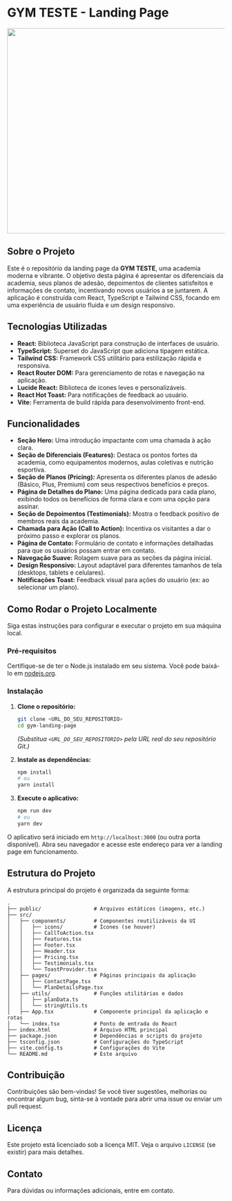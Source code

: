 # GYM TESTE - Landing Page

<div align="center">
  <img width="1200" height="475" alt="GHBanner" src="https://github.com/user-attachments/assets/0aa67016-6eaf-458a-adb2-6e31a0763ed6" />
</div>

## Sobre o Projeto

Este é o repositório da landing page da **GYM TESTE**, uma academia moderna e vibrante. O objetivo desta página é apresentar os diferenciais da academia, seus planos de adesão, depoimentos de clientes satisfeitos e informações de contato, incentivando novos usuários a se juntarem. A aplicação é construída com React, TypeScript e Tailwind CSS, focando em uma experiência de usuário fluida e um design responsivo.

## Tecnologias Utilizadas

*   **React:** Biblioteca JavaScript para construção de interfaces de usuário.
*   **TypeScript:** Superset do JavaScript que adiciona tipagem estática.
*   **Tailwind CSS:** Framework CSS utilitário para estilização rápida e responsiva.
*   **React Router DOM:** Para gerenciamento de rotas e navegação na aplicação.
*   **Lucide React:** Biblioteca de ícones leves e personalizáveis.
*   **React Hot Toast:** Para notificações de feedback ao usuário.
*   **Vite:** Ferramenta de build rápida para desenvolvimento front-end.

## Funcionalidades

*   **Seção Hero:** Uma introdução impactante com uma chamada à ação clara.
*   **Seção de Diferenciais (Features):** Destaca os pontos fortes da academia, como equipamentos modernos, aulas coletivas e nutrição esportiva.
*   **Seção de Planos (Pricing):** Apresenta os diferentes planos de adesão (Básico, Plus, Premium) com seus respectivos benefícios e preços.
*   **Página de Detalhes do Plano:** Uma página dedicada para cada plano, exibindo todos os benefícios de forma clara e com uma opção para assinar.
*   **Seção de Depoimentos (Testimonials):** Mostra o feedback positivo de membros reais da academia.
*   **Chamada para Ação (Call to Action):** Incentiva os visitantes a dar o próximo passo e explorar os planos.
*   **Página de Contato:** Formulário de contato e informações detalhadas para que os usuários possam entrar em contato.
*   **Navegação Suave:** Rolagem suave para as seções da página inicial.
*   **Design Responsivo:** Layout adaptável para diferentes tamanhos de tela (desktops, tablets e celulares).
*   **Notificações Toast:** Feedback visual para ações do usuário (ex: ao selecionar um plano).

## Como Rodar o Projeto Localmente

Siga estas instruções para configurar e executar o projeto em sua máquina local.

### Pré-requisitos

Certifique-se de ter o Node.js instalado em seu sistema. Você pode baixá-lo em [nodejs.org](https://nodejs.org/).

### Instalação

1.  **Clone o repositório:**
    ```bash
    git clone <URL_DO_SEU_REPOSITORIO>
    cd gym-landing-page
    ```
    *(Substitua `<URL_DO_SEU_REPOSITORIO>` pela URL real do seu repositório Git.)*

2.  **Instale as dependências:**
    ```bash
    npm install
    # ou
    yarn install
    ```

3.  **Execute o aplicativo:**
    ```bash
    npm run dev
    # ou
    yarn dev
    ```

O aplicativo será iniciado em `http://localhost:3000` (ou outra porta disponível). Abra seu navegador e acesse este endereço para ver a landing page em funcionamento.

## Estrutura do Projeto

A estrutura principal do projeto é organizada da seguinte forma:

```
.
├── public/                 # Arquivos estáticos (imagens, etc.)
├── src/
│   ├── components/         # Componentes reutilizáveis da UI
│   │   ├── icons/          # Ícones (se houver)
│   │   ├── CallToAction.tsx
│   │   ├── Features.tsx
│   │   ├── Footer.tsx
│   │   ├── Header.tsx
│   │   ├── Pricing.tsx
│   │   ├── Testimonials.tsx
│   │   └── ToastProvider.tsx
│   ├── pages/              # Páginas principais da aplicação
│   │   ├── ContactPage.tsx
│   │   └── PlanDetailsPage.tsx
│   ├── utils/              # Funções utilitárias e dados
│   │   ├── planData.ts
│   │   └── stringUtils.ts
│   ├── App.tsx             # Componente principal da aplicação e rotas
│   └── index.tsx           # Ponto de entrada do React
├── index.html              # Arquivo HTML principal
├── package.json            # Dependências e scripts do projeto
├── tsconfig.json           # Configurações do TypeScript
├── vite.config.ts          # Configurações do Vite
└── README.md               # Este arquivo
```

## Contribuição

Contribuições são bem-vindas! Se você tiver sugestões, melhorias ou encontrar algum bug, sinta-se à vontade para abrir uma issue ou enviar um pull request.

## Licença

Este projeto está licenciado sob a licença MIT. Veja o arquivo `LICENSE` (se existir) para mais detalhes.

## Contato

Para dúvidas ou informações adicionais, entre em contato.